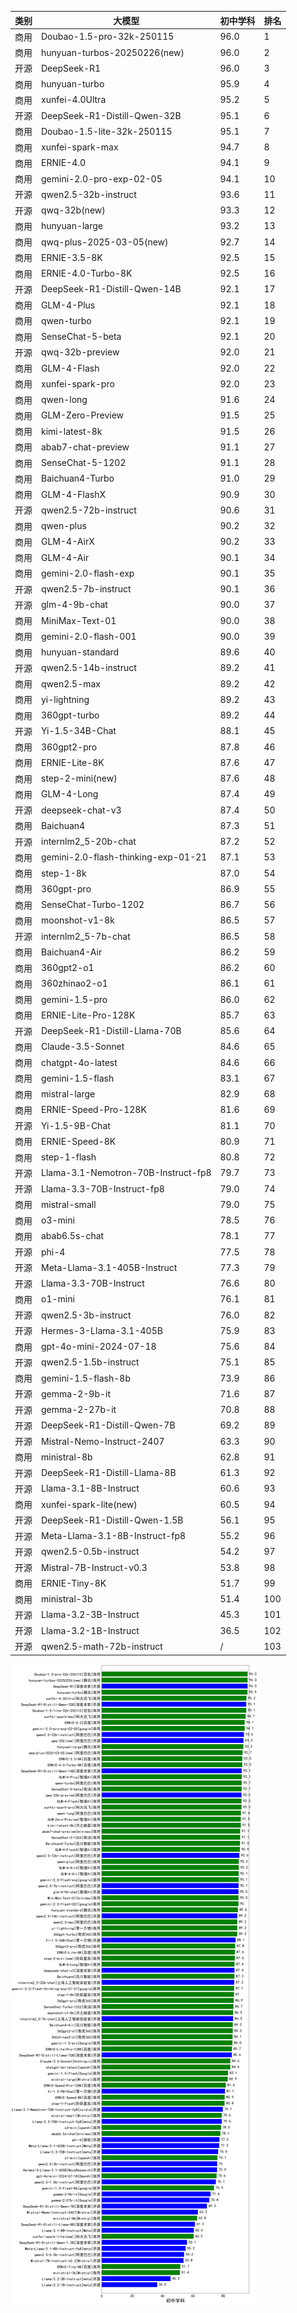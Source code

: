 
| 类别 | 大模型                         | 初中学科 | 排名 |
|-----|------------------------------|---------|----|
|商用|Doubao-1.5-pro-32k-250115|96.0|1|
|商用|hunyuan-turbos-20250226(new)|96.0|2|
|开源|DeepSeek-R1|96.0|3|
|商用|hunyuan-turbo|95.9|4|
|商用|xunfei-4.0Ultra|95.2|5|
|开源|DeepSeek-R1-Distill-Qwen-32B|95.1|6|
|商用|Doubao-1.5-lite-32k-250115|95.1|7|
|商用|xunfei-spark-max|94.7|8|
|商用|ERNIE-4.0|94.1|9|
|商用|gemini-2.0-pro-exp-02-05|94.1|10|
|开源|qwen2.5-32b-instruct|93.6|11|
|开源|qwq-32b(new)|93.3|12|
|商用|hunyuan-large|93.2|13|
|商用|qwq-plus-2025-03-05(new)|92.7|14|
|商用|ERNIE-3.5-8K|92.5|15|
|商用|ERNIE-4.0-Turbo-8K|92.5|16|
|开源|DeepSeek-R1-Distill-Qwen-14B|92.1|17|
|商用|GLM-4-Plus|92.1|18|
|商用|qwen-turbo|92.1|19|
|商用|SenseChat-5-beta|92.1|20|
|开源|qwq-32b-preview|92.0|21|
|商用|GLM-4-Flash|92.0|22|
|商用|xunfei-spark-pro|92.0|23|
|商用|qwen-long|91.6|24|
|商用|GLM-Zero-Preview|91.5|25|
|商用|kimi-latest-8k|91.5|26|
|商用|abab7-chat-preview|91.1|27|
|商用|SenseChat-5-1202|91.1|28|
|商用|Baichuan4-Turbo|91.0|29|
|商用|GLM-4-FlashX|90.9|30|
|开源|qwen2.5-72b-instruct|90.6|31|
|商用|qwen-plus|90.2|32|
|商用|GLM-4-AirX|90.2|33|
|商用|GLM-4-Air|90.1|34|
|商用|gemini-2.0-flash-exp|90.1|35|
|开源|qwen2.5-7b-instruct|90.1|36|
|开源|glm-4-9b-chat|90.0|37|
|商用|MiniMax-Text-01|90.0|38|
|商用|gemini-2.0-flash-001|90.0|39|
|商用|hunyuan-standard|89.6|40|
|开源|qwen2.5-14b-instruct|89.2|41|
|商用|qwen2.5-max|89.2|42|
|商用|yi-lightning|89.2|43|
|商用|360gpt-turbo|89.2|44|
|开源|Yi-1.5-34B-Chat|88.1|45|
|商用|360gpt2-pro|87.8|46|
|商用|ERNIE-Lite-8K|87.6|47|
|商用|step-2-mini(new)|87.6|48|
|商用|GLM-4-Long|87.4|49|
|开源|deepseek-chat-v3|87.4|50|
|商用|Baichuan4|87.3|51|
|开源|internlm2_5-20b-chat|87.2|52|
|商用|gemini-2.0-flash-thinking-exp-01-21|87.1|53|
|商用|step-1-8k|87.0|54|
|商用|360gpt-pro|86.9|55|
|商用|SenseChat-Turbo-1202|86.7|56|
|商用|moonshot-v1-8k|86.5|57|
|开源|internlm2_5-7b-chat|86.5|58|
|商用|Baichuan4-Air|86.2|59|
|商用|360gpt2-o1|86.2|60|
|商用|360zhinao2-o1|86.1|61|
|商用|gemini-1.5-pro|86.0|62|
|商用|ERNIE-Lite-Pro-128K|85.7|63|
|开源|DeepSeek-R1-Distill-Llama-70B|85.6|64|
|商用|Claude-3.5-Sonnet|84.6|65|
|商用|chatgpt-4o-latest|84.6|66|
|商用|gemini-1.5-flash|83.1|67|
|商用|mistral-large|82.9|68|
|商用|ERNIE-Speed-Pro-128K|81.6|69|
|开源|Yi-1.5-9B-Chat|81.1|70|
|商用|ERNIE-Speed-8K|80.9|71|
|商用|step-1-flash|80.8|72|
|开源|Llama-3.1-Nemotron-70B-Instruct-fp8|79.7|73|
|开源|Llama-3.3-70B-Instruct-fp8|79.0|74|
|商用|mistral-small|79.0|75|
|商用|o3-mini|78.5|76|
|商用|abab6.5s-chat|78.1|77|
|开源|phi-4|77.5|78|
|开源|Meta-Llama-3.1-405B-Instruct|77.3|79|
|开源|Llama-3.3-70B-Instruct|76.6|80|
|商用|o1-mini|76.1|81|
|开源|qwen2.5-3b-instruct|76.0|82|
|开源|Hermes-3-Llama-3.1-405B|75.9|83|
|商用|gpt-4o-mini-2024-07-18|75.6|84|
|开源|qwen2.5-1.5b-instruct|75.1|85|
|商用|gemini-1.5-flash-8b|73.9|86|
|开源|gemma-2-9b-it|71.6|87|
|开源|gemma-2-27b-it|70.8|88|
|开源|DeepSeek-R1-Distill-Qwen-7B|69.2|89|
|开源|Mistral-Nemo-Instruct-2407|63.3|90|
|商用|ministral-8b|62.8|91|
|开源|DeepSeek-R1-Distill-Llama-8B|61.3|92|
|开源|Llama-3.1-8B-Instruct|60.6|93|
|商用|xunfei-spark-lite(new)|60.5|94|
|开源|DeepSeek-R1-Distill-Qwen-1.5B|56.1|95|
|开源|Meta-Llama-3.1-8B-Instruct-fp8|55.2|96|
|开源|qwen2.5-0.5b-instruct|54.2|97|
|开源|Mistral-7B-Instruct-v0.3|53.8|98|
|商用|ERNIE-Tiny-8K|51.7|99|
|商用|ministral-3b|51.4|100|
|开源|Llama-3.2-3B-Instruct|45.3|101|
|开源|Llama-3.2-1B-Instruct|36.5|102|
|开源|qwen2.5-math-72b-instruct|/|103|


![lin](../pic/初中学科.png)
